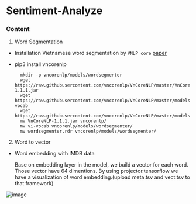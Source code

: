 # Sentiment-Analyze

### Content
1. Word Segmentation
- Installation Vietnamese word segmentation by `VNLP core` [paper](https://arxiv.org/pdf/1709.06307v2.pdf)
- pip3 install vncorenlp

        mkdir -p vncorenlp/models/wordsegmenter
        wget https://raw.githubusercontent.com/vncorenlp/VnCoreNLP/master/VnCoreNLP-1.1.1.jar
        wget https://raw.githubusercontent.com/vncorenlp/VnCoreNLP/master/models/wordsegmenter/vi-vocab
        wget https://raw.githubusercontent.com/vncorenlp/VnCoreNLP/master/models/wordsegmenter/wordsegmenter.rdr
        mv VnCoreNLP-1.1.1.jar vncorenlp/ 
        mv vi-vocab vncorenlp/models/wordsegmenter/
        mv wordsegmenter.rdr vncorenlp/models/wordsegmenter/

2. Word to vector

- Word embedding with  IMDB data

    Base on embedding layer in the model, we build a vector for each word. Those vector have 64 dimentions.
    By using projector.tensorflow we have a visualization of word embedding.(upload meta.tsv and vect.tsv to that framework)
    
    
![image](https://user-images.githubusercontent.com/50827517/126015338-f5449560-8a5b-4f7c-af91-e40e4536b9fd.png)
